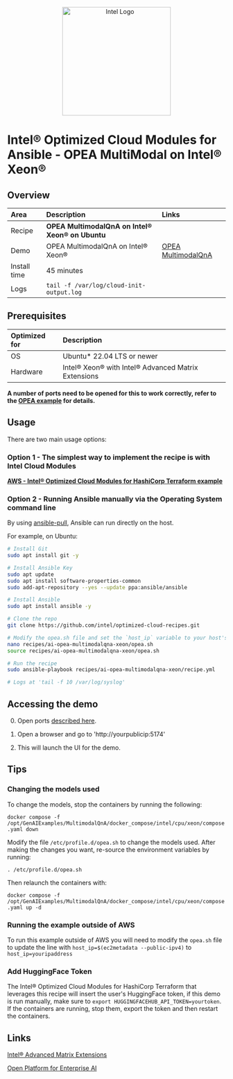 <p align="center">
  <img src="https://github.com/intel/optimized-cloud-recipes/blob/main/images/logo-classicblue-800px.png?raw=true" alt="Intel Logo" width="250"/>
</p>

# Intel® Optimized Cloud Modules for Ansible - OPEA MultiModal on Intel® Xeon®

## Overview

| Area   | Description                                      | Links                                                                                        |
| :----- |:-------------------------------------------------|:---------------------------------------------------------------------------------------------|
| Recipe | **OPEA MultimodalQnA on Intel® Xeon® on Ubuntu** |                                                                                              |
Demo | OPEA MultimodalQnA on Intel® Xeon®                     | [OPEA MultimodalQnA](https://github.com/opea-project/GenAIExamples/tree/main/MultimodalQnA/docker_compose/intel/cpu/xeon) |
| Install time | 45 minutes                                       |                                                                                              |
| Logs | `tail -f /var/log/cloud-init-output.log`         |                                                                                              |

## Prerequisites

| Optimized for | Description                              |
| :------------ | :--------------------------------------- |
| OS            | Ubuntu* 22.04 LTS or newer               |
| Hardware      | Intel® Xeon® with Intel® Advanced Matrix Extensions |

**A number of ports need to be opened for this to work correctly, refer to the [OPEA example](https://github.com/opea-project/GenAIExamples/tree/main/MultimodalQnA/docker_compose/intel/cpu/xeon) for details.**

## Usage

There are two main usage options:

### Option 1 - The simplest way to implement the recipe is with Intel Cloud Modules

[**AWS - Intel® Optimized Cloud Modules for HashiCorp Terraform example**](https://github.com/intel/terraform-intel-aws-vm/tree/main/examples/gen-ai-xeon-opea-chatqna)

### Option 2 - Running Ansible manually via the Operating System command line

By using [ansible-pull](https://docs.ansible.com/ansible/latest/cli/ansible-pull.html), Ansible can run directly on the host.

For example, on Ubuntu:

```bash
# Install Git 
sudo apt install git -y

# Install Ansible Key
sudo apt update
sudo apt install software-properties-common
sudo add-apt-repository --yes --update ppa:ansible/ansible

# Install Ansible
sudo apt install ansible -y

# Clone the repo
git clone https://github.com/intel/optimized-cloud-recipes.git

# Modify the opea.sh file and set the `host_ip` variable to your host's IP and uncomment and set your Huggingface Token, then source the opea.sh file
nano recipes/ai-opea-multimodalqna-xeon/opea.sh
source recipes/ai-opea-multimodalqna-xeon/opea.sh

# Run the recipe
sudo ansible-playbook recipes/ai-opea-multimodalqna-xeon/recipe.yml

# Logs at 'tail -f 10 /var/log/syslog'
```

## Accessing the demo

0. Open ports [described here](https://github.com/opea-project/GenAIExamples/tree/main/MultimodalQnA/docker_compose/intel/cpu/xeon).

1. Open a browser and go to 'http://yourpublicip:5174'

2. This will launch the UI for the demo.

## Tips

### Changing the models used

To change the models, stop the containers by running the following:

`docker compose -f /opt/GenAIExamples/MultimodalQnA/docker_compose/intel/cpu/xeon/compose.yaml down`

Modify the file `/etc/profile.d/opea.sh` to change the models used. After making the changes you want, re-source the environment variables by running:

`. /etc/profile.d/opea.sh`

Then relaunch the containers with:

`docker compose -f /opt/GenAIExamples/MultimodalQnA/docker_compose/intel/cpu/xeon/compose.yaml up -d`

### Running the example outside of AWS

To run this example outside of AWS you will need to modify the `opea.sh` file to update the line with `host_ip=$(ec2metadata --public-ipv4)` to `host_ip=youripaddress`

### Add HuggingFace Token

The Intel® Optimized Cloud Modules for HashiCorp Terraform that leverages this recipe will insert the user's HuggingFace token, if this demo is run manually, make sure to `export HUGGINGFACEHUB_API_TOKEN=yourtoken`. If the containers are running, stop them, export the token and then restart the containers.

## Links

[Intel® Advanced Matrix Extensions](https://www.intel.com/content/www/us/en/products/docs/accelerator-engines/advanced-matrix-extensions/overview.html)

[Open Platform for Enterprise AI](https://opea.dev/)
